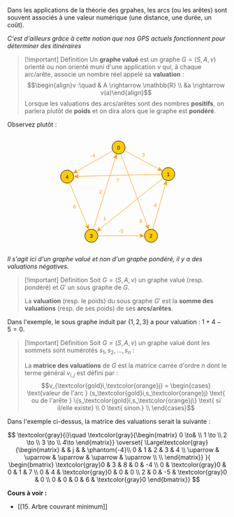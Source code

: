 Dans les applications de la théorie des grpahes, les arcs (ou les arêtes) sont souvent associés à une valeur numérique (une distance, une durée, un coût).

*C'est d'ailleurs grâce à cette notion que nos GPS actuels fonctionnent pour déterminer des itinéraires*

>[!important] Définition
>Un **graphe valué** est un graphe $G = (S,A,v)$ orienté ou non orienté muni d'une application $v$ qui, à chaque arc/arête, associe un nombre réel appelé sa **valuation** :
>$$\begin{align}v :\quad & A \rightarrow \mathbb{R} \\ &a \rightarrow v(a)\end{align}$$
>Lorsque les valuations des arcs/arêtes sont des nombres **positifs**, on parlera plutôt de **poids** et on dira alors que le graphe est **pondéré**.

Observez plutôt : 
<center><?xml version="1.0" encoding="UTF-8"?><svg xmlns="http://www.w3.org/2000/svg" xmlns:xlink="http://www.w3.org/1999/xlink" fill-opacity="1" color-rendering="auto" color-interpolation="auto" text-rendering="auto" stroke="black" stroke-linecap="square" width="293" stroke-miterlimit="10" shape-rendering="auto" stroke-opacity="1" fill="black" stroke-dasharray="none" font-weight="normal" stroke-width="1" height="263" font-family="'Dialog'" font-style="normal" stroke-linejoin="miter" font-size="12px" stroke-dashoffset="0" image-rendering="auto">  <!--Generated by ySVG 2.6-->  <defs id="genericDefs"/>  <g>    <defs id="defs1">      <clipPath clipPathUnits="userSpaceOnUse" id="clipPath1">        <path d="M0 0 L293 0 L293 263 L0 263 L0 0 Z"/>      </clipPath>      <clipPath clipPathUnits="userSpaceOnUse" id="clipPath2">        <path d="M287 180 L580 180 L580 443 L287 443 L287 180 Z"/>      </clipPath>    </defs>    <g fill="rgb(255,204,0)" text-rendering="geometricPrecision" shape-rendering="geometricPrecision" transform="matrix(1,0,0,1,-287,-180)" stroke="rgb(255,204,0)">      <circle r="15" clip-path="url(#clipPath2)" cx="317.9" cy="277.2" stroke="none"/>    </g>    <g text-rendering="geometricPrecision" stroke-miterlimit="1.45" shape-rendering="geometricPrecision" transform="matrix(1,0,0,1,-287,-180)" stroke-linecap="butt">      <circle fill="none" r="15" clip-path="url(#clipPath2)" cx="317.9" cy="277.2"/>      <text x="314.5631" xml:space="preserve" y="281.9139" clip-path="url(#clipPath2)" font-family="sans-serif" stroke="none">4</text>    </g>    <g fill="rgb(255,204,0)" text-rendering="geometricPrecision" shape-rendering="geometricPrecision" transform="matrix(1,0,0,1,-287,-180)" stroke="rgb(255,204,0)">      <circle r="15" clip-path="url(#clipPath2)" cx="435.8" cy="210.4" stroke="none"/>    </g>    <g text-rendering="geometricPrecision" stroke-miterlimit="1.45" shape-rendering="geometricPrecision" transform="matrix(1,0,0,1,-287,-180)" stroke-linecap="butt">      <circle fill="none" r="15" clip-path="url(#clipPath2)" cx="435.8" cy="210.4"/>      <text x="432.4631" xml:space="preserve" y="215.1139" clip-path="url(#clipPath2)" font-family="sans-serif" stroke="none">0</text>    </g>    <g fill="rgb(255,204,0)" text-rendering="geometricPrecision" shape-rendering="geometricPrecision" transform="matrix(1,0,0,1,-287,-180)" stroke="rgb(255,204,0)">      <circle r="15" clip-path="url(#clipPath2)" cx="373.4" cy="412.6" stroke="none"/>    </g>    <g text-rendering="geometricPrecision" stroke-miterlimit="1.45" shape-rendering="geometricPrecision" transform="matrix(1,0,0,1,-287,-180)" stroke-linecap="butt">      <circle fill="none" r="15" clip-path="url(#clipPath2)" cx="373.4" cy="412.6"/>      <text x="370.0631" xml:space="preserve" y="417.3139" clip-path="url(#clipPath2)" font-family="sans-serif" stroke="none">3</text>    </g>    <g fill="rgb(255,204,0)" text-rendering="geometricPrecision" shape-rendering="geometricPrecision" transform="matrix(1,0,0,1,-287,-180)" stroke="rgb(255,204,0)">      <circle r="15" clip-path="url(#clipPath2)" cx="549.6" cy="271.2" stroke="none"/>    </g>    <g text-rendering="geometricPrecision" stroke-miterlimit="1.45" shape-rendering="geometricPrecision" transform="matrix(1,0,0,1,-287,-180)" stroke-linecap="butt">      <circle fill="none" r="15" clip-path="url(#clipPath2)" cx="549.6" cy="271.2"/>      <text x="546.2631" xml:space="preserve" y="275.9139" clip-path="url(#clipPath2)" font-family="sans-serif" stroke="none">1</text>    </g>    <g fill="rgb(255,204,0)" text-rendering="geometricPrecision" shape-rendering="geometricPrecision" transform="matrix(1,0,0,1,-287,-180)" stroke="rgb(255,204,0)">      <circle r="15" clip-path="url(#clipPath2)" cx="510.2" cy="412.6" stroke="none"/>    </g>    <g text-rendering="geometricPrecision" stroke-miterlimit="1.45" shape-rendering="geometricPrecision" transform="matrix(1,0,0,1,-287,-180)" stroke-linecap="butt">      <circle fill="none" r="15" clip-path="url(#clipPath2)" cx="510.2" cy="412.6"/>      <text x="506.8631" xml:space="preserve" y="417.3139" clip-path="url(#clipPath2)" font-family="sans-serif" stroke="none">2</text>      <path fill="none" d="M422.7492 217.7944 L337.9112 265.862" clip-path="url(#clipPath2)" stroke="rgb(255,153,0)"/>      <path fill="rgb(255,153,0)" d="M330.9508 269.8057 L343.8562 268.2404 L338.7813 265.369 L338.9266 259.5399 Z" clip-path="url(#clipPath2)" stroke="none"/>      <text x="371.515" y="233.0074" clip-path="url(#clipPath2)" fill="rgb(255,153,0)" font-family="sans-serif" stroke="none" xml:space="preserve">-4</text>      <path fill="none" d="M323.5891 291.0793 L364.6768 391.3184" clip-path="url(#clipPath2)" stroke="rgb(255,153,0)"/>      <path fill="rgb(255,153,0)" d="M367.7109 398.7207 L367.7861 385.7209 L364.2975 390.3931 L358.5332 389.5136 Z" clip-path="url(#clipPath2)" stroke="none"/>      <text x="331.1434" y="349.6139" clip-path="url(#clipPath2)" fill="rgb(255,153,0)" font-family="sans-serif" stroke="none" xml:space="preserve">6</text>      <path fill="none" d="M377.8232 398.267 L429.0177 232.3773" clip-path="url(#clipPath2)" stroke="rgb(255,153,0)"/>      <path fill="rgb(255,153,0)" d="M431.3768 224.733 L423.0605 234.725 L428.7228 233.3328 L432.6158 237.6738 Z" clip-path="url(#clipPath2)" stroke="none"/>      <text x="391.0405" y="316.2139" clip-path="url(#clipPath2)" fill="rgb(255,153,0)" font-family="sans-serif" stroke="none" xml:space="preserve">2</text>      <path fill="none" d="M449.0302 217.4685 L529.3138 260.3617" clip-path="url(#clipPath2)" stroke="rgb(255,153,0)"/>      <path fill="rgb(255,153,0)" d="M536.3699 264.1315 L528.1419 254.0667 L528.4318 259.8904 L523.4296 262.8868 Z" clip-path="url(#clipPath2)" stroke="none"/>      <text x="489.3631" y="231.3119" clip-path="url(#clipPath2)" fill="rgb(255,153,0)" font-family="sans-serif" stroke="none" xml:space="preserve">3</text>      <path fill="none" d="M534.605 271.5883 L340.8923 276.6046" clip-path="url(#clipPath2)" stroke="rgb(255,153,0)"/>      <path fill="rgb(255,153,0)" d="M332.895 276.8117 L345.0204 281.4994 L341.892 276.5787 L344.7615 271.5027 Z" clip-path="url(#clipPath2)" stroke="none"/>      <text x="430.4131" y="290.4026" clip-path="url(#clipPath2)" fill="rgb(255,153,0)" font-family="sans-serif" stroke="none" xml:space="preserve">7</text>      <path fill="none" d="M537.9012 280.5882 L391.3381 398.2047" clip-path="url(#clipPath2)" stroke="rgb(255,153,0)"/>      <path fill="rgb(255,153,0)" d="M385.0988 403.2118 L397.5872 399.6008 L392.118 397.5788 L391.3284 391.8016 Z" clip-path="url(#clipPath2)" stroke="none"/>      <text x="400.525" y="377.2348" clip-path="url(#clipPath2)" fill="rgb(255,153,0)" font-family="sans-serif" stroke="none" xml:space="preserve">1</text>      <path fill="none" d="M388.4 412.6 L487.2 412.6" clip-path="url(#clipPath2)" stroke="rgb(255,153,0)"/>      <path fill="rgb(255,153,0)" d="M495.2 412.6 L483.2 407.6 L486.2 412.6 L483.2 417.6 Z" clip-path="url(#clipPath2)" stroke="none"/>      <text x="436.465" y="405.9633" clip-path="url(#clipPath2)" fill="rgb(255,153,0)" font-family="sans-serif" stroke="none" xml:space="preserve">-5</text>      <path fill="none" d="M440.9798 224.4773 L502.2577 391.0148" clip-path="url(#clipPath2)" stroke="rgb(255,153,0)"/>      <path fill="rgb(255,153,0)" d="M505.0202 398.5227 L505.5688 385.5343 L501.9124 390.0763 L496.184 388.9875 Z" clip-path="url(#clipPath2)" stroke="none"/>      <text x="483.4002" y="382.8383" clip-path="url(#clipPath2)" fill="rgb(255,153,0)" font-family="sans-serif" stroke="none" xml:space="preserve">8</text>      <path fill="none" d="M514.2263 398.1505 L543.4264 293.356" clip-path="url(#clipPath2)" stroke="rgb(255,153,0)"/>      <path fill="rgb(255,153,0)" d="M545.5737 285.6495 L537.5362 295.8671 L543.158 294.3193 L547.1693 298.5513 Z" clip-path="url(#clipPath2)" stroke="none"/>      <text x="516.6207" y="346.6139" clip-path="url(#clipPath2)" fill="rgb(255,153,0)" font-family="sans-serif" stroke="none" xml:space="preserve">4</text>    </g>  </g></svg></center>

*Il s'agit ici d'un graphe valué et non d'un graphe pondéré, il y a des valuations négatives.*

>[!important] Définition
>Soit $G = (S,A,v)$ un graphe valué (resp. pondéré) et $G'$ un sous graphe de $G$.
>
>La **valuation** (resp. le poids) du sous graphe $G'$ est la **somme des valuations** (resp. de ses poids) de ses **arcs/arêtes**. 

Dans l'exemple, le sous graphe induit par $\{1,2,3\}$ a pour valuation : $1+4-5=0$.

>[!important] Définition
>Soit $G = (S,A,v)$ un graphe valué dont les sommets sont numérotés $s_1,s_2,\dots,s_n$ :
>
>La **matrice des valuations** de $G$ est la matrice carrée d'ordre $n$ dont le terme général $v_{i,j}$ est défini par :  $$v_{\textcolor{gold}i,\textcolor{orange}j} = \begin{cases} 
\text{valeur de l'arc } (s_\textcolor{gold}i,s_\textcolor{orange}j) \text{ ou de l'arête } \{s_\textcolor{gold}i,s_\textcolor{orange}j\} \text{ si il/elle existe} \\ 0 \text{ sinon.} \\ \end{cases}$$ 

Dans l'exemple ci-dessus, la matrice des valuations serait la suivante : 

$$
\textcolor{gray}{i}\quad
\textcolor{gray}{\begin{matrix}
0 \to& \\ 1 \to  \\ 2 \to \\ 3 \to \\ 4\to 
\end{matrix}}
\overset{
\Large\textcolor{gray}{\begin{matrix}
  &  & j &  & \phantom{-4}\\
0 & 1 & 2 & 3 & 4 \\
\uparrow & \uparrow & \uparrow & \uparrow & \uparrow \\
\\
\end{matrix}}
}{
\begin{bmatrix}
\textcolor{gray}0 & 3 & 8 & 0 & -4 \\
0 & \textcolor{gray}0 & 0 & 1 & 7 \\
0 & 4 & \textcolor{gray}0 & 0 & 0 \\
2 & 0 & -5 & \textcolor{gray}0 & 0 \\
0 & 0 & 0 & 6 & \textcolor{gray}0 
\end{bmatrix}} 
$$

**Cours à voir :**
- [[15. Arbre couvrant minimum]]
